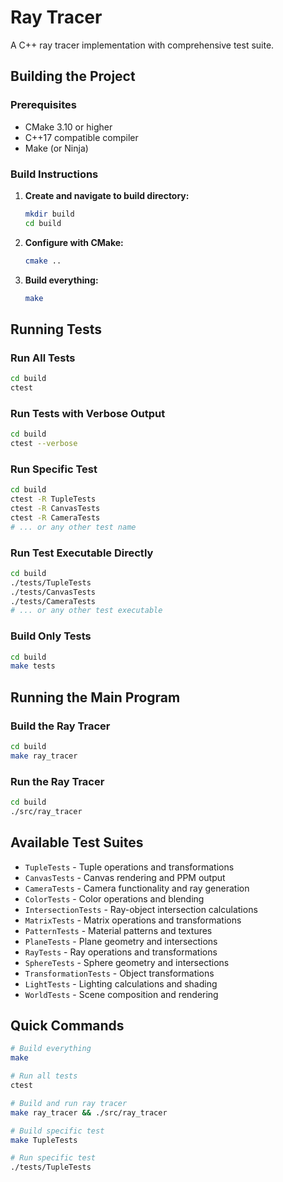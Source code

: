 # Ray Tracer

A C++ ray tracer implementation with comprehensive test suite.

## Building the Project

### Prerequisites
- CMake 3.10 or higher
- C++17 compatible compiler
- Make (or Ninja)

### Build Instructions

1. **Create and navigate to build directory:**
   ```bash
   mkdir build
   cd build
   ```

2. **Configure with CMake:**
   ```bash
   cmake ..
   ```

3. **Build everything:**
   ```bash
   make
   ```

## Running Tests

### Run All Tests
```bash
cd build
ctest
```

### Run Tests with Verbose Output
```bash
cd build
ctest --verbose
```

### Run Specific Test
```bash
cd build
ctest -R TupleTests
ctest -R CanvasTests
ctest -R CameraTests
# ... or any other test name
```

### Run Test Executable Directly
```bash
cd build
./tests/TupleTests
./tests/CanvasTests
./tests/CameraTests
# ... or any other test executable
```

### Build Only Tests
```bash
cd build
make tests
```

## Running the Main Program

### Build the Ray Tracer
```bash
cd build
make ray_tracer
```

### Run the Ray Tracer
```bash
cd build
./src/ray_tracer
```

## Available Test Suites

- `TupleTests` - Tuple operations and transformations
- `CanvasTests` - Canvas rendering and PPM output
- `CameraTests` - Camera functionality and ray generation
- `ColorTests` - Color operations and blending
- `IntersectionTests` - Ray-object intersection calculations
- `MatrixTests` - Matrix operations and transformations
- `PatternTests` - Material patterns and textures
- `PlaneTests` - Plane geometry and intersections
- `RayTests` - Ray operations and transformations
- `SphereTests` - Sphere geometry and intersections
- `TransformationTests` - Object transformations
- `LightTests` - Lighting calculations and shading
- `WorldTests` - Scene composition and rendering

## Quick Commands

```bash
# Build everything
make

# Run all tests
ctest

# Build and run ray tracer
make ray_tracer && ./src/ray_tracer

# Build specific test
make TupleTests

# Run specific test
./tests/TupleTests
```